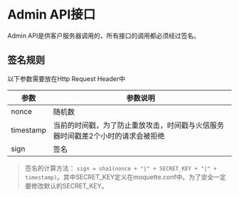 # Admin API接口
Admin API是供客户服务器调用的，所有接口的调用都必须经过签名。

## 签名规则
以下参数需要放在Http Request Header中

| 参数| 参数说明 |
| ---- | ------|
| nonce | 随机数 |
| timestamp | 当前的时间戳，为了防止重放攻击，时间戳与火信服务器时间戳差2个小时的请求会被拒绝 |
| sign | 签名 |

> 签名的计算方法： ```sign = sha1(nonce + "|" + SECRET_KEY + "|" + timestamp)```。其中SECRET_KEY定义在moquette.conf中。为了安全一定要修改默认的SECRET_KEY。
